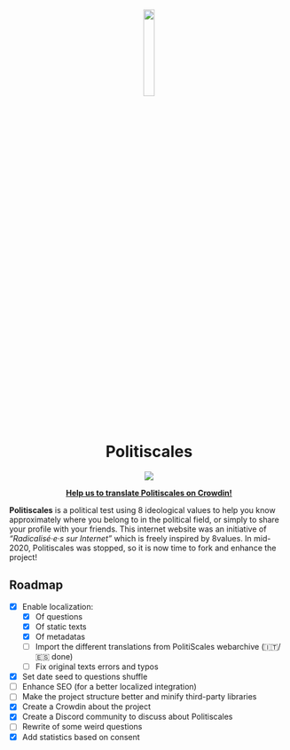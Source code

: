 <h1 align="center"><img src="https://politiscales.party/images/politiscales.png" width="20%"><br>Politiscales</h1>
<p align="center"><a href="https://discord.gg/wBYGaevB7a" target="_blank"><img src="https://img.shields.io/discord/835693004282003537.svg?color=7289da&label=Politiscales&logo=discord&style=flat-square"></a></p>
<p align="center"><b><a href="https://crowdin.com/project/repolitiscales" target="_blank">Help us to translate Politiscales on Crowdin!</a><br></b></p>

**Politiscales** is a political test using 8 ideological values to help you know approximately where you belong to in the political field, or simply to share your profile with your friends. This internet website was an initiative of *“Radicalisé·e·s sur Internet”* which is freely inspired by 8values.
In mid-2020, Politiscales was stopped, so it is now time to fork and enhance the project!

## Roadmap
- [x] Enable localization:
  - [x] Of questions
  - [x] Of static texts
  - [x] Of metadatas
  - [ ] Import the different translations from PolitiScales webarchive (🇮🇹/🇪🇸 done)
  - [ ] Fix original texts errors and typos
- [x] Set date seed to questions shuffle
- [ ] Enhance SEO (for a better localized integration)
- [ ] Make the project structure better and minify third-party libraries
- [x] Create a Crowdin about the project
- [x] Create a Discord community to discuss about Politiscales
- [ ] Rewrite of some weird questions
- [x] Add statistics based on consent
